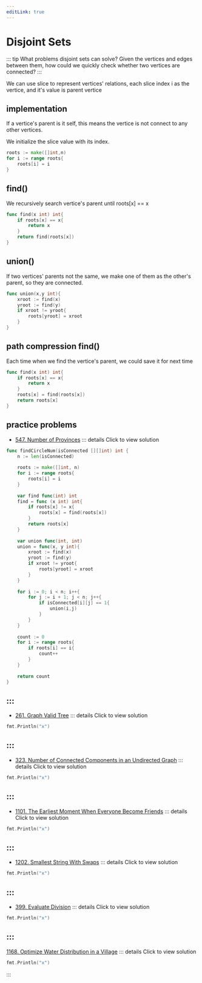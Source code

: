 ```yaml
---
editLink: true
---
```

# Disjoint Sets

::: tip What problems disjoint sets can solve?
Given the vertices and edges between them, how could we quickly check whether two vertices are connected?
:::

We can use slice to represent vertices' relations, each slice index i as the vertice, and it's value is parent vertice

## implementation 

If a vertice's parent is it self, this means the vertice is not connect to any other vertices.

We initialize the slice value with its index. 

```go
roots := make([]int,n)
for i := range roots{
    roots[i] = i
}
```

## find()
We recursively search vertice's parent until roots[x] == x
```go
func find(x int) int{
    if roots[x] == x{
        return x
    }
    return find(roots[x])
}
```

## union()
If two vertices' parents not the same, we make one of them as the other's parent, so they are connected.
```go
func union(x,y int){
    xroot := find(x)
    yroot := find(y)
    if xroot != yroot{
        roots[yroot] = xroot
    }
}
```

## path compression find()
Each time when we find the vertice's parent, we could save it for next time

```go
func find(x int) int{
    if roots[x] == x{
        return x
    }
    roots[x] = find(roots[x])
    return roots[x]
}
```

## practice problems

* [547. Number of Provinces](https://leetcode.com/problems/number-of-provinces/) 
::: details Click to view solution

```go
func findCircleNum(isConnected [][]int) int {
    n := len(isConnected)
    
    roots := make([]int, n)
    for i := range roots{
        roots[i] = i
    }
    
    var find func(int) int
    find = func (x int) int{
        if roots[x] != x{
            roots[x] = find(roots[x])
        }
        return roots[x]
    }
    
    var union func(int, int)
    union = func(x, y int){
        xroot := find(x)
        yroot := find(y)
        if xroot != yroot{
            roots[yroot] = xroot
        }
    }
    
    for i := 0; i < n; i++{
        for j := i + 1; j < n; j++{
            if isConnected[i][j] == 1{
                union(i,j)
            }
        }
    } 
    
    count := 0
    for i := range roots{
        if roots[i] == i{
            count++
        }
    }
    
    return count
}
```
:::
---
* [261. Graph Valid Tree](https://leetcode.com/problems/graph-valid-tree/)
::: details Click to view solution

```go
fmt.Println("x")
```
:::
---
* [323. Number of Connected Components in an Undirected Graph](https://leetcode.com/problems/number-of-connected-components-in-an-undirected-graph/)
::: details Click to view solution

```go
fmt.Println("x")
```
:::
---
* [1101. The Earliest Moment When Everyone Become Friends](https://leetcode.com/problems/the-earliest-moment-when-everyone-become-friends/)
::: details Click to view solution

```go
fmt.Println("x")
```
:::
---
* [1202. Smallest String With Swaps](https://leetcode.com/problems/smallest-string-with-swaps/)
::: details Click to view solution
```go
fmt.Println("x")
```
:::
---
* [399. Evaluate Division](https://leetcode.com/problems/evaluate-division/)
::: details Click to view solution

```go
fmt.Println("x")
```
:::
---
[1168. Optimize Water Distribution in a Village](https://leetcode.com/problems/optimize-water-distribution-in-a-village/)
::: details Click to view solution
```go
fmt.Println("x")
```
:::
